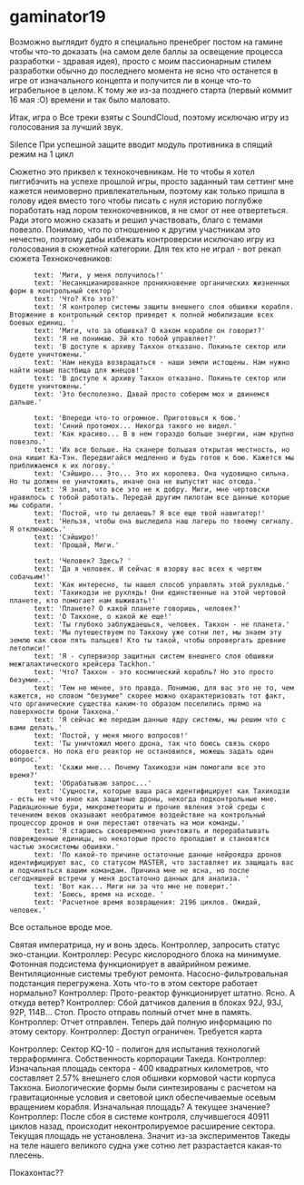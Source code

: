# gaminator19


Возможно выглядит будто я специально пренебрег постом на гамине чтобы что-то доказать (на самом деле баллы за освещение процесса разработки - здравая идея), просто с моим пассионарным стилем разработки обычно до последнего момента не ясно что останется в игре от изначального концепта и получится ли в конце что-то играбельное в целом. К тому же из-за позднего старта (первый коммит 16 мая :O) времени и так было маловато.

Итак, игра о 
Все треки взяты с SoundCloud, поэтому исключаю игру из голосования за лучший звук.

Silence
При успешной защите вводит модуль противника в спящий режим на 1 цикл

Сюжетно это приквел к технокочевникам. Не то чтобы я хотел пиггибэчить на успехе прошлой игры, просто заданный там сеттинг мне кажется неимоверно привлекательным, поэтому как только пришла в голову идея вместо того чтобы писать с нуля историю поглубже поработать над лором технокочевников, я не смог от нее отвертеться. Ради этого можно сказать и решил участвовать, благо с темами повезло. Понимаю, что по отношению к другим участникам это нечестно, поэтому дабы избежать контроверсии исключаю игру из голосования в сюжетной категории.
Для тех кто не играл - вот рекап сюжета Технокочевников:
          
          text: 'Миги, у меня получилось!'
          text: 'Несанкцианированное проникновение органических жизненных форм в контрольный сектор'
          text: 'Что? Кто это?'
          text: 'Я контролер системы защиты внешнего слоя обшивки корабля. Вторжение в контрольный сектор приведет к полной мобилизации всех боевых единиц. '
          text: 'Миги, что за обшивка? О каком корабле он говорит?'
          text: 'Я не понимаю. Эй кто тобой управляет?'
          text: 'В доступе к архиву Такхон отказано. Покиньте сектор или будете уничтожены.'
          text: 'Нам некуда возвращаться - наши земли истощены. Нам нужно найти новые пастбища для жнецов!'
          text: 'В доступе к архиву Такхон отказано. Покиньте сектор или будете уничтожены.'
          text: 'Это бесполезно. Давай просто соберем мох и двинемся дальше.'

          text: 'Впереди что-то огромное. Приготовься к бою.'
          text: 'Синий протомох... Никогда такого не видел.'
          text: 'Как красиво... В в нем гораздо больше энергии, нам крупно повезло.'
          text: 'Их все больше. На сканере большая открытая местность, но она кишит Ка-Тэн. Передвигайся медленно и будь готов к бою. Кажется мы приближаемся к их логову.'
          text: 'Сэйширо... Это... Это их королева. Она чудовищно сильна. Но ты должен ее уничтожить, иначе она не выпустит нас отсюда.'
          text: 'Я знал, что все это не к добру. Миги, мне чертовски нравилось с тобой работать. Передай другим пилотам все данные которые мы собрали. '
          text: 'Постой, что ты делаешь? Я все еще твой навигатор!'
          text: 'Нельзя, чтобы она выследила наш лагерь по твоему сигналу. Я отключаюсь.'
          text: 'Сэйширо!'
          text: 'Прощай, Миги.'

          text: 'Человек? Здесь? '
          text: 'Да я человек. И сейчас я взорву вас всех к чертям собачьим!'
          text: 'Как интересно, ты нашел способ управлять этой рухлядью.'
          text: 'Тахикодзи не рухлядь! Они единственные на этой чертовой планете, кто помогает нам выживать!'
          text: 'Планете? О какой планете говоришь, человек?'
          text: 'О Такхоне, о какой же еще!'
          text: 'Ты глубоко заблуждаешься, человек. Такхон - не планета.'
          text: 'Мы путешествуем по Такхону уже сотни лет, мы знаем эту землю как свои пять пальцев! Кто ты такой, чтобы опровергать древние летописи!'
          text: 'Я - супервизор защитных систем внешнего слоя обшивки межгалактического крейсера Tackhon.'
          text: 'Что? Такхон - это космический корабль? Но это просто безумие...'
          text: 'Тем не менее, это правда. Понимаю, для вас это не то, чем кажется, но словом "безумие" скорее можно охарактеризовать тот факт, что органические существа каким-то образом поселились прямо на поверхности брони Такхона.'
          text: 'Я сейчас же передам данные ядру системы, мы решим что с вами делать.'
          text: 'Постой, у меня много вопросов!'
          text: 'Ты уничтожил моего дрона, так что боюсь связь скоро оборвется. Но пока его реактор не остановился, можешь задать один вопрос.'
          text: 'Скажи мне... Почему Тахикодзи нам помогали все это время?'
          text: 'Обрабатываю запрос...'
          text: 'Сущности, которые ваша раса идентифицирует как Тахикодзи - есть не что иное как защитные дроны, некогда подконтрольные мне. Радиационные бури, микрометеориты и прочие явления этой среды с течением веков оказывают необратимое воздействие на контрольный процессор дронов и они перестают отвечать на мои команды.'
          text: 'Я стараюсь своевременно уничтожать и перерабатывать поврежденные единицы, но некоторые просто пропадают и становятся частью экосистемы обшивки.'
          text: 'По какой-то причине остаточные данные нейроядра дронов идентифицируют вас, со статусом MASTER, что заставляет их защищать вас и подчиняться вашим командам. Причина мне не ясна, но после сегодняшней встречи у меня достаточно данных для анализа. '
          text: 'Вот как... Миги ни за что мне не поверит.'
          text: 'Боюсь, время на исходе. '
          text: 'Расчетное время возвращения: 2196 циклов. Ожидай, человек.'

Все остальное вроде мое.


Святая императрица, ну и вонь здесь. Контроллер, запросить статус эко-станции. 
Контроллер: Ресурс кислородного блока на минимуме. Фотонная подсистема функционирует в авайрийном режиме. Вентиляционные системы требуют ремонта. Насосно-фильтровальная подстанция перегружена.
Хоть что-то в этом секторе работает нормально?
Контроллер: Прото-реактор функционирует штатно.
Ясно. А откуда ветер?
Контроллер: Сбой датчиков даления в блоках 92J, 93J, 92P, 114B...
Стоп. Просто отправь полный отчет мне в память.
Контроллер: Отчет отправлен.
Теперь дай полную информацию по этому сектору.
Контроллер: Доступ ограничен. Требуется карта 

Контроллер: Сектор KQ-10 - полигон для испытания технологий терраформинга. Собственность корпорации Такеда.
Контроллер: Изначальная площадь сектора - 400 квадратных километров, что составляет 2.57% внешнего слоя обшивки кормовой части корпуса Такхона. Биологические формы были синтезированы с расчетом на гравитационные условия и световой цикл обеспечиваемые осевым вращением корабля. 
Изначальная площадь? А текущее значение?
Контроллер: После сбоя в системе контроля, случившегося 40911 циклов назад, происходит неконтролируемое расширение сектора. Текущая площадь не установлена.
Значит из-за экспериментов Такеды на теле нашего великого судна уже сотню лет разрастается какая-то плесень.


Покахонтас??
